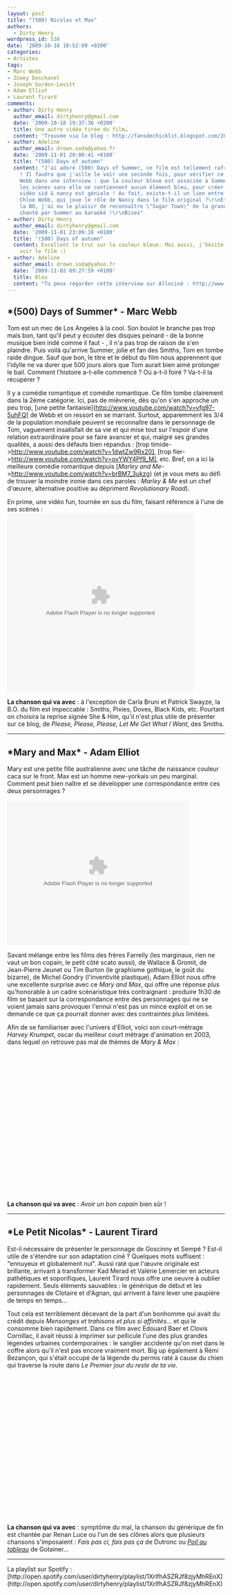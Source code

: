 ```yaml
---
layout: post
title: "(500) Nicolas et Max"
authors:
  - Dirty Henry
wordpress_id: 538
date: '2009-10-18 18:52:09 +0200'
categories:
- Artistes
tags:
- Marc Webb
- Zooey Deschanel
- Joseph Gordon-Levitt
- Adam Elliot
- Laurent Tirard
comments:
- author: Dirty Henry
  author_email: dirtyhenry@gmail.com
  date: '2009-10-18 19:37:36 +0200'
  title: Une autre vidéo tirée du film…
  content: "Trouvée via le blog : http://fansdechicklit.blogspot.com/2009/10/hot-guy-of-month-joseph-gordon-levitt.html\r\n\r\nhttp://www.youtube.com/watch?v=17KUOQOlt8E"
- author: Adeline
  author_email: drown.soda@yahoo.fr
  date: '2009-11-01 20:00:41 +0100'
  title: "(500) Days of autumn"
  content: "J'ai adoré (500) Days of Summer, ce film est tellement rafraîchissant
    ! Il faudra que j'aille le voir une seconde fois, pour vérifier ce que dit Marc
    Webb dans une interview : que la couleur bleue est associée à Summer, et que toutes
    les scènes sans elle ne contiennent aucun élément bleu, pour créer un manque…\r\nLa
    vidéo sid & nancy est géniale ! Au fait, existe-t-il un lien entre Marc Webb et
    Chloe Webb, qui joue le rôle de Nancy dans le film original ?\r\nEt au sujet de
    la BO, j'ai eu le plaisir de reconnaître \"Sugar Town\" de la grande Nancy Sinatra,
    chanté par Summer au karaoké !\r\nBises"
- author: Dirty Henry
  author_email: dirtyhenry@gmail.com
  date: '2009-11-01 23:09:18 +0100'
  title: "(500) Days of autumn"
  content: Excellent le truc sur la couleur bleue. Moi aussi, j'hésite à retourner
    voir le film :)
- author: Adeline
  author_email: drown.soda@yahoo.fr
  date: '2009-11-02 09:27:59 +0100'
  title: Bleu
  content: "Tu peux regarder cette interview sur Allociné : http://www.allocine.fr/film/fichefilm-128377/interviews/\r\n:-)"
---
```

<h2>*(500) Days of Summer* - Marc Webb</h2>

Tom est un mec de Los Angeles à la cool. Son boulot le branche pas trop mais bon, tant qu'il peut y écouter des disques peinard - de la bonne musique bien indé comme il faut - , il n'a pas trop de raison de s'en plaindre. Puis voilà qu'arrive Summer, jolie et fan des Smiths, Tom en tombe raide dingue. Sauf que bon, le titre et le début du film nous apprennent que l'idylle ne va durer que 500 jours alors que Tom aurait bien aimé prolonger le bail. Comment l'histoire a-t-elle commencé ? Où a-t-il foiré ? Va-t-il la récupérer ?

Il y a comédie romantique et comédie romantique. Ce film tombe clairement dans la 2ème catégorie. Ici, pas de mièvrerie, dès qu'on s'en approche un peu trop, [une petite fantaisie](http://www.youtube.com/watch?v=yfg97-5uhFQ] de Webb et on ressort en se marrant. Surtout, apparemment les 3/4 de la population mondiale peuvent se reconnaître dans le personnage de Tom, vaguement insatisfait de sa vie et qui mise tout sur l'espoir d'une relation extraordinaire pour se faire avancer et qui, malgré ses grandes qualités, a aussi des défauts bien répandus : [trop timide->http://www.youtube.com/watch?v=1dwtZw9Rx20], [trop fier->http://www.youtube.com/watch?v=ovYWY4Pf9_M], etc. Bref, on a ici la meilleure comédie romantique depuis [*Marley and Me*->http://www.youtube.com/watch?v=brBM7_3ukzg) (et je vous mets au défi de trouver la moindre ironie dans ces paroles : *Marley & Me* est un chef d'œuvre, alternative positive au dépriment *Revolutionary Road*).

En prime, une vidéo fun, tournée en sus du film, faisant référence à l'une de ses scènes : 
<object classid='clsid:D27CDB6E-AE6D-11cf-96B8-444553540000' id='gg7klr1v' width='432' height='415'><param name='movie' value='http://images.video.msn.com/flash/customplayer/1_0/customplayer.swf' /><param name='bgcolor' value='#ffffff' /><param name='wmode' value='transparent' /><param name='base' value='.' /><param name='flashvars' value='configCsid=msnvideo&mkt=en-US&player.v=5db01b36-af64-41f0-91b8-ef86e818f69b&fg=MsnEntertainment_idseeitif_top2&brand=&from=sp&configName=syndicationplayer&' /><param name='allowFullScreen' value='true' /><param name='allowScriptAccess' value='always' /><embed src="http://images.video.msn.com/flash/customplayer/1_0/customplayer.swf" width="432" height="415" id="gg7klr1v" type="application/x-shockwave-flash" allowFullScreen="true" allowScriptAccess="always" bgColor="#ffffff" wmode="transparent" pluginspage="http://macromedia.com/go/getflashplayer" base="." flashvars="configCsid=msnvideo&mkt=en-US&player.v=5db01b36-af64-41f0-91b8-ef86e818f69b&fg=MsnEntertainment_idseeitif_top2&brand=&from=sp&configName=syndicationplayer&"></embed><noembed><a href="http://video.msn.com/?mkt=en-US&from=sp&fg=MsnEntertainment_idseeitif_top2&vid=5db01b36-af64-41f0-91b8-ef86e818f69b" target="_new" title="Zooey Deschanel and Joseph Gordon-Levitt Cinemash "Sid and Nancy"">Video: Zooey Deschanel and Joseph Gordon-Levitt Cinemash "Sid and Nancy"</a></noembed></object>

__La chanson qui va avec__ : à l'exception de Carla Bruni et Patrick Swayze, la B.O. du film est impeccable : Smiths, Pixies, Doves, Black Kids, etc. Pourtant on choisira la reprise signée She & Him, qu'il n'est plus utile de présenter sur ce blog, de *Please, Please, Please, Let Me Get What I Want*, des Smiths.

<hr />

<img337>
<h2>*Mary and Max* - Adam Elliot</h2>

Mary est une petite fille australienne avec une tâche de naissance couleur caca sur le front. Max est un homme new-yorkais un peu marginal. Comment peut bien naître et se développer une correspondance entre ces deux personnages ?

<div id='allocine_blog' style='width:420px; height:335px'><object width='100%' height='100%'><param name='movie' value='http://www.allocine.fr/blogvision/18893735'></param><param name='allowFullScreen' value='true'></param><param name='allowScriptAccess' value='always'></param><embed src='http://www.allocine.fr/blogvision/18893735' type='application/x-shockwave-flash' width='100%' height='100%' allowFullScreen='true' allowScriptAccess='always'/></object></div>

Savant mélange entre les films des frères Farrelly (les marginaux, rien ne vaut un bon copain, le petit côté scato aussi), de Wallace & Gromit, de Jean-Pierre Jeunet ou Tim Burton (le graphisme gothique, le goût du bizarre), de Michel Gondry (l'inventivité plastique), Adam Elliot nous offre une excellente surprise avec ce *Mary and Max*, qui offre une réponse plus qu'honorable à un cadre scénaristique très contraignant : produire 1h30 de film se basant sur la correspondance entre des personnages qui ne se voient jamais sans provoquer l'ennui n'est pas un mince exploit et on se demande ce que ça pourrait donner avec des contraintes plus limitées.

Afin de se familiariser avec l'univers d'Elliot, voici son court-métrage *Harvey Krumpet*, oscar du meilleur court métrage d'animation en 2003, dans lequel on retrouve pas mal de thèmes de *Mary & Max* :
<object width="425" height="344"><param name="movie" value="http://www.youtube.com/v/ouyVS6HOFeo&hl=fr&fs=1&"></param><param name="allowFullScreen" value="true"></param><param name="allowscriptaccess" value="always"></param><embed src="http://www.youtube.com/v/ouyVS6HOFeo&hl=fr&fs=1&" type="application/x-shockwave-flash" allowscriptaccess="always" allowfullscreen="true" width="425" height="344"></embed></object>

__La chanson qui va avec__ : *Avoir un bon copain* bien sûr !

<hr />

<img338>
<h2>*Le Petit Nicolas* - Laurent Tirard</h2>

Est-il nécessaire de présenter le personnage de Goscinny et Sempé ? Est-il utile de s'étendre sur son adaptation ciné ? Quelques mots suffisent : "ennuyeux et globalement nul". Aussi raté que l'œuvre originale est brillante, arrivant à transformer Kad Merad et Valérie Lemercier en acteurs pathétiques et soporifiques, Laurent Tirard nous offre une oeuvre à oublier rapidement. Seuls éléments sauvables : le générique de début et les personnages de Clotaire et d'Agnan, qui arrivent à faire lever une paupière de temps en temps… 

Tout cela est terriblement décevant de la part d'un bonhomme qui avait du crédit depuis *Mensonges et trahisons et plus si affinités…* et qui le consomme bien rapidement. Dans ce film avec Edouard Baer et Clovis Cornillac, il avait réussi à imprimer sur pellicule l'une des plus grandes légendes urbaines contemporaines : le sanglier accidenté qu'on met dans le coffre alors qu'il n'est pas encore vraiment mort. Big up également à Rémi Bezançon, qui s'était occupé de la légende du permis raté à cause du chien qui traverse la route dans *Le Premier jour du reste de ta vie*. 
<object width="425" height="344"><param name="movie" value="http://www.youtube.com/v/SCcnQqtOSvg&hl=fr&fs=1&"></param><param name="allowFullScreen" value="true"></param><param name="allowscriptaccess" value="always"></param><embed src="http://www.youtube.com/v/SCcnQqtOSvg&hl=fr&fs=1&" type="application/x-shockwave-flash" allowscriptaccess="always" allowfullscreen="true" width="425" height="344"></embed></object>

__La chanson qui va avec__ : symptôme du mal, la chanson du générique de fin est chantée par Renan Luce ou l'un de ses clônes alors que plusieurs chansons s'imposaient : *Fais pas ci, fais pas ça* de Dutronc ou [*Poil au tableau*](http://www.youtube.com/watch?v=5H2sSWmWJGc) de Gotainer…

<hr />
La playlist sur Spotify : [http://open.spotify.com/user/dirtyhenry/playlist/1XrlfhASZRJf8zjyMhREnX](http://open.spotify.com/user/dirtyhenry/playlist/1XrlfhASZRJf8zjyMhREnX)
